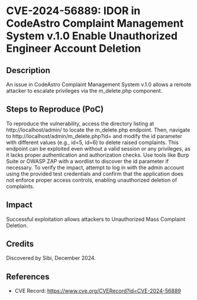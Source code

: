 # CVE-2024-56889: IDOR in CodeAstro Complaint Management System v.1.0 Enable Unauthorized Engineer Account Deletion

## Description

An issue in CodeAstro Complaint Management System v.1.0 allows a remote attacker to escalate privileges via the m_delete.php component.

## Steps to Reproduce (PoC)

To reproduce the vulnerability, access the directory listing at http://localhost/admin/ to locate the m_delete.php endpoint. Then, navigate to http://localhost/admin/m_delete.php?id=<complaint-id> and modify the id parameter with different values (e.g., id=5, id=6) to delete raised complaints. This endpoint can be exploited even without a valid session or any privileges, as it lacks proper authentication and authorization checks. Use tools like Burp Suite or OWASP ZAP with a wordlist to discover the id parameter if necessary. To verify the impact, attempt to log in with the admin account using the provided test credentials and confirm that the application does not enforce proper access controls, enabling unauthorized deletion of complaints.

## Impact

Successful exploitation allows attackers to Unauthorized Mass Complaint Deletion.

## Credits

Discovered by Sibi, December 2024.

## References

- CVE Record: https://www.cve.org/CVERecord?id=CVE-2024-56889